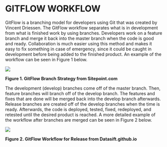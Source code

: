 # GITFLOW WORKFLOW

GitFlow is a branching model for developers using Git that was created by Vincent Driessen. The GitFlow workflow separates what is in development from what is finished work by using branches. Developers work on a feature branch and merge it back into the master branch when the code is good and ready. Collaboration is much easier using this method and makes it easy to fix something in case of emergency, since it could be caught in development before being added to the finished product. An example of the workflow can be seen in Figure 1 below.

![](https://dab1nmslvvntp.cloudfront.net/wp-content/uploads/2019/06/155993572204-gitflow.png)

**Figure 1. GitFlow Branch Strategy from Sitepoint.com**

The development (develop) branches come off of the master branch. Then, feature branches will branch off of the develop branch. The features and fixes that are done will be merged back into the develop branch afterwards. Release branches are created off of the develop branches when the time is ready. Afterwards, the code is deployed, tested, fixed, redeployed, and retested until the desired product is reached. A more detailed example of the workflow after branches are merged can be seen in Figure 2 below.


![](https://datasift.github.io/gitflow/GitFlowMasterBranch.png)

**Figure 2. GitFlow Workflow for Release from Datasift.github.io**
